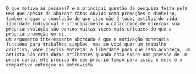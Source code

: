	O que motiva as pessoas? é a principal questão da pesquisa feita pela HSM que apesar de abordar fatos óbvios como promoções e dinheiro, também chegam a conclusão de que isso não é tudo, estilos de vida, liberdade individual e principalmente a capacidade de enxergar sua própria evolução são pontos muitas vezes mais eficazes do que a própria promoção em si.
	Um argumento interessante abordado é que a motivação monetária funciona para trabalhos simples, mas se você quer um trabalho criativo, você precisa entregar a liberdade para que isso aconteça, um artista não cria obras brilhantes quando esta sobre uma pressão de um prazo curto, ele precisa de seu próprio tempo para isso, e esse é o compartivo entregue na entrevista